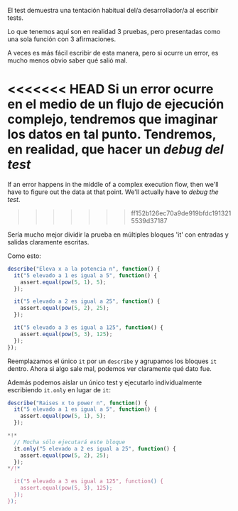 El test demuestra una tentación habitual del/a desarrollador/a al escribir tests.

Lo que tenemos aquí son en realidad 3 pruebas, pero presentadas como una sola función con 3 afirmaciones.

A veces es más fácil escribir de esta manera, pero si ocurre un error, es mucho menos obvio saber qué salió mal.

<<<<<<< HEAD
Si un error ocurre en el medio de un flujo de ejecución complejo, tendremos que imaginar los datos en tal punto.  Tendremos, en realidad, que hacer un *debug del test*
=======
If an error happens in the middle of a complex execution flow, then we'll have to figure out the data at that point. We'll actually have to *debug the test*.
>>>>>>> ff152b126ec70a9de919bfdc1913215539d37187

Sería mucho mejor dividir la prueba en múltiples bloques 'it' con entradas y salidas claramente escritas.

Como esto:
```js
describe("Eleva x a la potencia n", function() {
  it("5 elevado a 1 es igual a 5", function() {
    assert.equal(pow(5, 1), 5);
  });

  it("5 elevado a 2 es igual a 25", function() {
    assert.equal(pow(5, 2), 25);
  });

  it("5 elevado a 3 es igual a 125", function() {
    assert.equal(pow(5, 3), 125);
  });
});
```

Reemplazamos el único `it` por un `describe` y agrupamos los bloques `it` dentro. Ahora si algo sale mal, podemos ver claramente qué dato fue.

Además podemos aislar un único test y ejecutarlo individualmente escribiendo `it.only` en lugar de `it`:


```js
describe("Raises x to power n", function() {
  it("5 elevado a 1 es igual a 5", function() {
    assert.equal(pow(5, 1), 5);
  });

*!*
  // Mocha sólo ejecutará este bloque
  it.only("5 elevado a 2 es igual a 25", function() {
    assert.equal(pow(5, 2), 25);
  });
*/!*

  it("5 elevado a 3 es igual a 125", function() {
    assert.equal(pow(5, 3), 125);
  });
});
```
